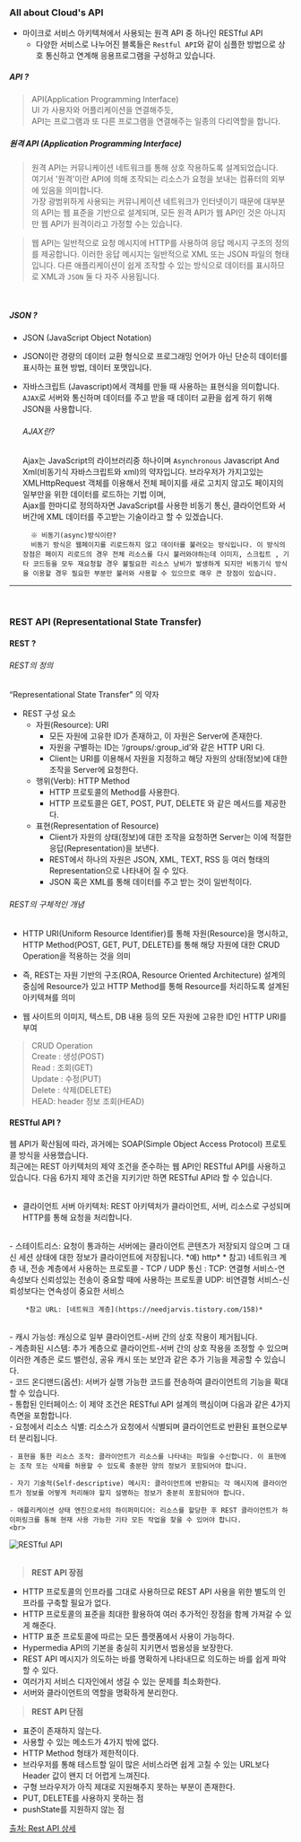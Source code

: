 ### All about Cloud's API  
- 마이크로 서비스 아키텍쳐에서 사용되는 원격 API 중 하나인 RESTful API  
    - 다양한 서비스로 나누어진 블록들은 `Restful API`와 같이 심플한 방법으로 상호 통신하고 연계해 응용프로그램을 구성하고 있습니다.  
    
##### API ?
> API(Application Programming Interface)  
UI 가 사용자와 어플리케이션을 연결해주듯,  
API는 프로그램과 또 다른 프로그램을 연결해주는 일종의 다리역할을 합니다.  

##### 원격 API (Application Programming Interface)
> 원격 API는 커뮤니케이션 네트워크를 통해 상호 작용하도록 설계되었습니다.  
여기서 '원격'이란 API에 의해 조작되는 리소스가 요청을 보내는 컴퓨터의 외부에 있음을 의미합니다.  
가장 광범위하게 사용되는 커뮤니케이션 네트워크가 인터넷이기 때문에 대부분의 API는 웹 표준을 기반으로 설계되며, 모든 원격 API가 웹 API인 것은 아니지만 웹 API가 원격이라고 가정할 수는 있습니다.  

> 웹 API는 일반적으로 요청 메시지에 HTTP를 사용하여 응답 메시지 구조의 정의를 제공합니다. 이러한 응답 메시지는 일반적으로 XML 또는 JSON 파일의 형태입니다. 다른 애플리케이션이 쉽게 조작할 수 있는 방식으로 데이터를 표시하므로 XML과 `JSON` 둘 다 자주 사용됩니다.  


<br> 

##### JSON ? 
- JSON (JavaScript Object Notation)  

- JSON이란 경량의 데이터 교환 형식으로 프로그래밍 언어가 아닌 단순히 데이터를 표시하는 표현 방법, 데이터 포맷입니다.  
- 자바스크립트 (Javascript)에서 객체를 만들 때 사용하는 표현식을 의미합니다. `AJAX`로 서버와 통신하며 데이터를 주고 받을 때 데이터 교환을 쉽게 하기 위해 JSON을 사용합니다.  

    ###### AJAX란?  
    Ajax는 JavaScript의 라이브러리중 하나이며 `Asynchronous` Javascript And Xml(비동기식 자바스크립트와 xml)의 약자입니다. 브라우저가 가지고있는 XMLHttpRequest 객체를 이용해서 전체 페이지를 새로 고치지 않고도 페이지의 일부만을 위한 데이터를 로드하는 기법 이며,  
    Ajax를 한마디로 정의하자면 JavaScript를 사용한 비동기 통신, 클라이언트와 서버간에 XML 데이터를 주고받는 기술이라고 할 수 있겠습니다.

        ※ 비동기(async)방식이란?  
        비동기 방식은 웹페이지를 리로드하지 않고 데이터를 불러오는 방식입니다. 이 방식의 장점은 페이지 리로드의 경우 전체 리소스를 다시 불러와야하는데 이미지, 스크립트 , 기타 코드등을 모두 재요청할 경우 불필요한 리소스 낭비가 발생하게 되지만 비동기식 방식을 이용할 경우 필요한 부분만 불러와 사용할 수 있으므로 매우 큰 장점이 있습니다.  

---

<br> 

### REST API (Representational State Transfer)   
#### REST ? 
###### REST의 정의   
“Representational State Transfer” 의 약자  
- REST 구성 요소
    - 자원(Resource): URI  
        - 모든 자원에 고유한 ID가 존재하고, 이 자원은 Server에 존재한다.  
        - 자원을 구별하는 ID는 ‘/groups/:group_id’와 같은 HTTP URI 다.  
        - Client는 URI를 이용해서 자원을 지정하고 해당 자원의 상태(정보)에 대한 조작을 Server에 요청한다.
    - 행위(Verb): HTTP Method  
        - HTTP 프로토콜의 Method를 사용한다.  
        - HTTP 프로토콜은 GET, POST, PUT, DELETE 와 같은 메서드를 제공한다.  
    - 표현(Representation of Resource)  
        - Client가 자원의 상태(정보)에 대한 조작을 요청하면 Server는 이에 적절한 응답(Representation)을 보낸다.  
        - REST에서 하나의 자원은 JSON, XML, TEXT, RSS 등 여러 형태의 Representation으로 나타내어 질 수 있다.  
        - JSON 혹은 XML를 통해 데이터를 주고 받는 것이 일반적이다.    
        

###### REST의 구체적인 개념  
- HTTP URI(Uniform Resource Identifier)를 통해 자원(Resource)을 명시하고, HTTP Method(POST, GET, PUT, DELETE)를 통해 해당 자원에 대한 CRUD Operation을 적용하는 것을 의미  

- 즉, REST는 자원 기반의 구조(ROA, Resource Oriented Architecture) 설계의 중심에 Resource가 있고 HTTP Method를 통해 Resource를 처리하도록 설계된 아키텍쳐를 의미
- 웹 사이트의 이미지, 텍스트, DB 내용 등의 모든 자원에 고유한 ID인 HTTP URI를 부여

> CRUD Operation  
Create : 생성(POST)  
Read : 조회(GET)  
Update : 수정(PUT)  
Delete : 삭제(DELETE)  
HEAD: header 정보 조회(HEAD)  

#### RESTful API ?
웹 API가 확산됨에 따라, 과거에는 SOAP(Simple Object Access Protocol) 프로토콜 방식을 사용했습니다.  
최근에는 REST 아키텍처의 제약 조건을 준수하는 웹 API인 RESTful API를 사용하고 있습니다.
다음 6가지 제약 조건을 지키기만 하면 RESTful API라 할 수 있습니다.  
<br> 
- 클라이언트 서버 아키텍처: REST 아키텍처가 클라이언트, 서버, 리소스로 구성되며 HTTP를 통해 요청을 처리합니다.  

<br> 
- 스테이트리스: 요청이 통과하는 서버에는 클라이언트 콘텐츠가 저장되지 않으며 그 대신 세션 상태에 대한 정보가 클라이언트에 저장됩니다.  *예) http*  
    * 참고) 네트워크 계층 내, 전송 계층에서 사용하는 프로토콜 - TCP / UDP 통신 :
    TCP: 연결형 서비스-연속성보다 신뢰성있는 전송이 중요할 때에 사용하는 프로토콜  
    UDP: 비연결형 서비스-신뢰성보다는 연속성이 중요한 서비스  
    
        *참고 URL: [네트워크 계층](https://needjarvis.tistory.com/158)*
<br> 
- 캐시 가능성: 캐싱으로 일부 클라이언트-서버 간의 상호 작용이 제거됩니다.  
<br> 
- 계층화된 시스템: 추가 계층으로 클라이언트-서버 간의 상호 작용을 조정할 수 있으며 이러한 계층은 로드 밸런싱, 공유 캐시 또는 보안과 같은 추가 기능을 제공할 수 있습니다.  
<br> 
- 코드 온디맨드(옵션): 서버가 실행 가능한 코드를 전송하여 클라이언트의 기능을 확대할 수 있습니다.  
<br> 
- 통합된 인터페이스: 이 제약 조건은 RESTful API 설계의 핵심이며 다음과 같은 4가지 측면을 포함합니다.    
    <br>  
    - 요청에서 리소스 식별: 리소스가 요청에서 식별되며 클라이언트로 반환된 표현으로부터 분리됩니다.

    - 표현을 통한 리소스 조작: 클라이언트가 리소스를 나타내는 파일을 수신합니다. 이 표현에는 조작 또는 삭제를 허용할 수 있도록 충분한 양의 정보가 포함되어야 합니다.

    - 자기 기술적(Self-descriptive) 메시지: 클라이언트에 반환되는 각 메시지에 클라이언트가 정보를 어떻게 처리해야 할지 설명하는 정보가 충분히 포함되어야 합니다.

    - 애플리케이션 상태 엔진으로서의 하이퍼미디어: 리소스를 할당한 후 REST 클라이언트가 하이퍼링크를 통해 현재 사용 가능한 기타 모든 작업을 찾을 수 있어야 합니다.   
    <br>  
![RESTful API](https://gmlwjd9405.github.io/images/network/restful.png)  
    <br>  
    
> **REST API 장점**  
- HTTP 프로토콜의 인프라를 그대로 사용하므로 REST API 사용을 위한 별도의 인프라를 구축할 필요가 없다.
- HTTP 프로토콜의 표준을 최대한 활용하여 여러 추가적인 장점을 함께 가져갈 수 있게 해준다.
- HTTP 표준 프로토콜에 따르는 모든 플랫폼에서 사용이 가능하다.
- Hypermedia API의 기본을 충실히 지키면서 범용성을 보장한다.
- REST API 메시지가 의도하는 바를 명확하게 나타내므로 의도하는 바를 쉽게 파악할 수 있다.
- 여러가지 서비스 디자인에서 생길 수 있는 문제를 최소화한다.
- 서버와 클라이언트의 역할을 명확하게 분리한다.  

> **REST API 단점**
- 표준이 존재하지 않는다.
- 사용할 수 있는 메소드가 4가지 밖에 없다.
- HTTP Method 형태가 제한적이다.
- 브라우저를 통해 테스트할 일이 많은 서비스라면 쉽게 고칠 수 있는 URL보다 Header 값이 왠지 더 어렵게 느껴진다.
- 구형 브라우저가 아직 제대로 지원해주지 못하는 부분이 존재한다.
- PUT, DELETE를 사용하지 못하는 점
- pushState를 지원하지 않는 점

[출처: Rest API 상세](https://gmlwjd9405.github.io/2018/09/21/rest-and-restful.html)
